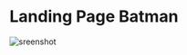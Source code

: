 # Landing Page Batman

![sreenshot](https://github.com/eduardaisabele/landing-page-batman/assets/92763302/3a82a78b-00a3-4390-96a2-2e0161f0c7af)
